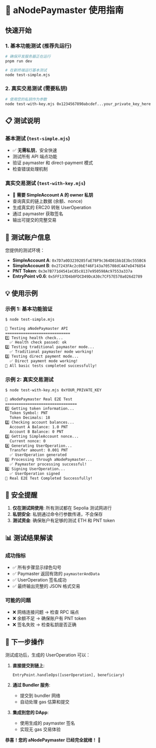 # 🚀 aNodePaymaster 使用指南

## 快速开始

### 1. 基本功能测试 (推荐先运行)
```bash
# 确保开发服务器正在运行
pnpm run dev

# 在新终端运行基本测试
node test-simple.mjs
```

### 2. 真实交易测试 (需要私钥)
```bash
# 使用您的私钥作为参数
node test-with-key.mjs 0x1234567890abcdef...your_private_key_here
```

## 📋 测试说明

### 基本测试 (`test-simple.mjs`)
- ✅ **无需私钥**，安全快速
- 测试所有 API 端点功能
- 验证 paymaster 和 direct-payment 模式
- 检查错误处理机制

### 真实交易测试 (`test-with-key.mjs`)
- 🔐 **需要 SimpleAccount A 的 owner 私钥**
- 查询真实的链上数据 (余额、nonce)
- 生成真实的 ERC20 转账 UserOperation
- 通过 paymaster 获取签名
- 输出可提交的完整交易

## 🎯 测试账户信息

您提供的测试环境：
- **SimpleAccount A**: `0x7D7a0D3239285faE78F9c364D81bb1E3bc555BC6`
- **SimpleAccount B**: `0x27243FAc2c0bEf46F143a705708dC4A7eD476854`
- **PNT Token**: `0x3e7B771d4541eC85c8137e950598Ac97553a337a`
- **EntryPoint v0.6**: `0x5FF137D4b0FDCD49DcA30c7CF57E578a026d2789`

## 💡 使用示例

### 示例 1: 基本功能验证
```bash
$ node test-simple.mjs

🧪 Testing aNodePaymaster API
=============================
1️⃣ Testing health check...
  ✅ Health check passed: ok
2️⃣ Testing traditional paymaster mode...
  ✅ Traditional paymaster mode working!
3️⃣ Testing direct payment mode...
  ✅ Direct payment mode working!
🎉 All basic tests completed successfully!
```

### 示例 2: 真实交易测试
```bash
$ node test-with-key.mjs 0xYOUR_PRIVATE_KEY

🚀 aNodePaymaster Real E2E Test
================================
1️⃣ Getting token information...
  Token Symbol: PNT
  Token Decimals: 18
2️⃣ Checking account balances...
  Account A Balance: 1.0 PNT
  Account B Balance: 0 PNT
3️⃣ Getting SimpleAccount nonce...
  Current nonce: 0
4️⃣ Generating UserOperation...
  Transfer amount: 0.001 PNT
  ✅ UserOperation generated
5️⃣ Processing through aNodePaymaster...
  ✅ Paymaster processing successful!
6️⃣ Signing UserOperation...
  ✅ UserOperation signed
🎉 Real E2E Test Completed Successfully!
```

## 🔐 安全提醒

1. **仅在测试网使用**: 所有测试都在 Sepolia 测试网进行
2. **私钥安全**: 私钥通过命令行参数传递，不会保存
3. **测试资金**: 确保账户有足够的测试 ETH 和 PNT token

## 📊 测试结果解读

### 成功指标
- ✅ 所有步骤显示绿色勾号
- ✅ Paymaster 返回有效的 `paymasterAndData`
- ✅ UserOperation 签名成功
- ✅ 最终输出完整的 JSON 格式交易

### 可能的问题
- ❌ 网络连接问题 → 检查 RPC 端点
- ❌ 余额不足 → 确保账户有 PNT token
- ❌ 签名失败 → 检查私钥是否正确

## 🚀 下一步操作

测试成功后，生成的 UserOperation 可以：

1. **直接提交到链上**:
   ```solidity
   EntryPoint.handleOps([userOperation], beneficiary)
   ```

2. **通过 Bundler 服务**:
   - 提交到 bundler 网络
   - 自动处理 gas 估算和提交

3. **集成到您的 DApp**:
   - 使用生成的 paymaster 签名
   - 实现无 gas 交易体验

**恭喜！您的 aNodePaymaster 已经完全就绪！** 🎊
